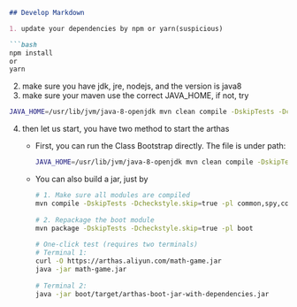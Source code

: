 ```markdown
## Develop Markdown

1. update your dependencies by npm or yarn(suspicious)

```bash
npm install
or
yarn
```

2. make sure you have jdk, jre, nodejs, and the version is java8
3. make sure your maven use the correct JAVA_HOME, if not, try

```bash
JAVA_HOME=/usr/lib/jvm/java-8-openjdk mvn clean compile -DskipTests -Dcheckstyle.skip=true -pl common,spy,core,boot,agent
```

4. then let us start, you have two method to start the arthas

    - First, you can run the Class Bootstrap directly. The file is under path:
      ```bash
      JAVA_HOME=/usr/lib/jvm/java-8-openjdk mvn clean compile -DskipTests -Dcheckstyle.skip=true -pl common,spy,core,boot,agent
      ```

    - You can also build a jar, just by
      ```bash
      # 1. Make sure all modules are compiled
      mvn compile -DskipTests -Dcheckstyle.skip=true -pl common,spy,core,agent,boot,math-game
 
      # 2. Repackage the boot module
      mvn package -DskipTests -Dcheckstyle.skip=true -pl boot
 
      # One-click test (requires two terminals)
      # Terminal 1:
      curl -O https://arthas.aliyun.com/math-game.jar
      java -jar math-game.jar
 
      # Terminal 2:
      java -jar boot/target/arthas-boot-jar-with-dependencies.jar
      ```
```